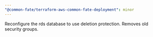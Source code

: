 ```yaml
---
"@common-fate/terraform-aws-common-fate-deployment": minor
---
```


Reconfigure the rds database to use deletion protection. Removes old security groups.
